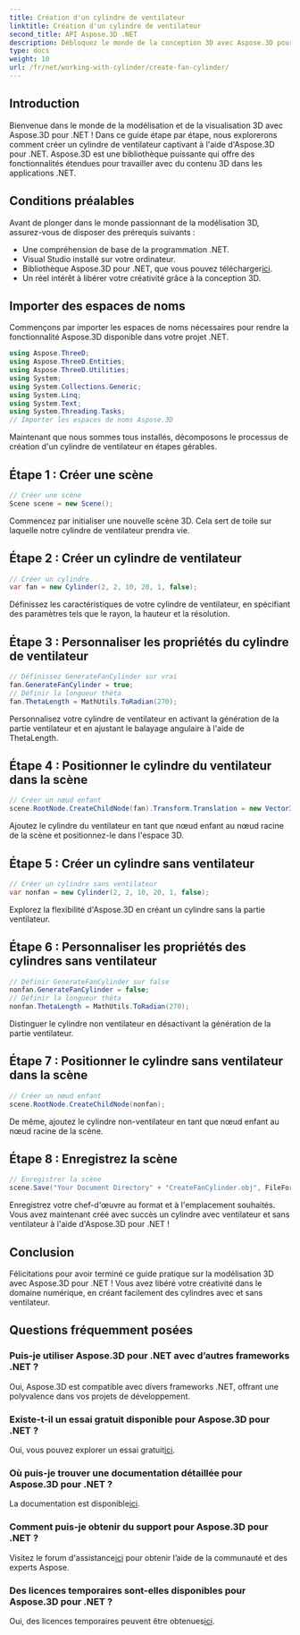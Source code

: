 ```yaml
---
title: Création d'un cylindre de ventilateur
linktitle: Création d'un cylindre de ventilateur
second_title: API Aspose.3D .NET
description: Débloquez le monde de la conception 3D avec Aspose.3D pour .NET ! Créez sans effort de superbes cylindres de ventilateur et non-ventilateur. Téléchargez votre essai maintenant.
type: docs
weight: 10
url: /fr/net/working-with-cylinder/create-fan-cylinder/
---
```

## Introduction
Bienvenue dans le monde de la modélisation et de la visualisation 3D avec Aspose.3D pour .NET ! Dans ce guide étape par étape, nous explorerons comment créer un cylindre de ventilateur captivant à l'aide d'Aspose.3D pour .NET. Aspose.3D est une bibliothèque puissante qui offre des fonctionnalités étendues pour travailler avec du contenu 3D dans les applications .NET.
## Conditions préalables
Avant de plonger dans le monde passionnant de la modélisation 3D, assurez-vous de disposer des prérequis suivants :
- Une compréhension de base de la programmation .NET.
- Visual Studio installé sur votre ordinateur.
-  Bibliothèque Aspose.3D pour .NET, que vous pouvez télécharger[ici](https://releases.aspose.com/3d/net/).
- Un réel intérêt à libérer votre créativité grâce à la conception 3D.
## Importer des espaces de noms
Commençons par importer les espaces de noms nécessaires pour rendre la fonctionnalité Aspose.3D disponible dans votre projet .NET.
```csharp
using Aspose.ThreeD;
using Aspose.ThreeD.Entities;
using Aspose.ThreeD.Utilities;
using System;
using System.Collections.Generic;
using System.Linq;
using System.Text;
using System.Threading.Tasks;
// Importer les espaces de noms Aspose.3D
```
Maintenant que nous sommes tous installés, décomposons le processus de création d'un cylindre de ventilateur en étapes gérables.
## Étape 1 : Créer une scène
```csharp
// Créer une scène
Scene scene = new Scene();
```
Commencez par initialiser une nouvelle scène 3D. Cela sert de toile sur laquelle notre cylindre de ventilateur prendra vie.
## Étape 2 : Créer un cylindre de ventilateur
```csharp
// Créer un cylindre
var fan = new Cylinder(2, 2, 10, 20, 1, false);
```
Définissez les caractéristiques de votre cylindre de ventilateur, en spécifiant des paramètres tels que le rayon, la hauteur et la résolution.
## Étape 3 : Personnaliser les propriétés du cylindre de ventilateur
```csharp
// Définissez GenerateFanCylinder sur vrai
fan.GenerateFanCylinder = true;
// Définir la longueur thêta
fan.ThetaLength = MathUtils.ToRadian(270);
```
Personnalisez votre cylindre de ventilateur en activant la génération de la partie ventilateur et en ajustant le balayage angulaire à l'aide de ThetaLength.
## Étape 4 : Positionner le cylindre du ventilateur dans la scène
```csharp
// Créer un nœud enfant
scene.RootNode.CreateChildNode(fan).Transform.Translation = new Vector3(10, 0, 0);
```
Ajoutez le cylindre du ventilateur en tant que nœud enfant au nœud racine de la scène et positionnez-le dans l'espace 3D.
## Étape 5 : Créer un cylindre sans ventilateur
```csharp
// Créer un cylindre sans ventilateur
var nonfan = new Cylinder(2, 2, 10, 20, 1, false);
```
Explorez la flexibilité d'Aspose.3D en créant un cylindre sans la partie ventilateur.
## Étape 6 : Personnaliser les propriétés des cylindres sans ventilateur
```csharp
// Définir GenerateFanCylinder sur false
nonfan.GenerateFanCylinder = false;
// Définir la longueur thêta
nonfan.ThetaLength = MathUtils.ToRadian(270);
```
Distinguer le cylindre non ventilateur en désactivant la génération de la partie ventilateur.
## Étape 7 : Positionner le cylindre sans ventilateur dans la scène
```csharp
// Créer un nœud enfant
scene.RootNode.CreateChildNode(nonfan);
```
De même, ajoutez le cylindre non-ventilateur en tant que nœud enfant au nœud racine de la scène.
## Étape 8 : Enregistrez la scène
```csharp
// Enregistrer la scène
scene.Save("Your Document Directory" + "CreateFanCylinder.obj", FileFormat.WavefrontOBJ);
```
Enregistrez votre chef-d'œuvre au format et à l'emplacement souhaités. Vous avez maintenant créé avec succès un cylindre avec ventilateur et sans ventilateur à l'aide d'Aspose.3D pour .NET !
## Conclusion
Félicitations pour avoir terminé ce guide pratique sur la modélisation 3D avec Aspose.3D pour .NET ! Vous avez libéré votre créativité dans le domaine numérique, en créant facilement des cylindres avec et sans ventilateur.
## Questions fréquemment posées
### Puis-je utiliser Aspose.3D pour .NET avec d’autres frameworks .NET ?
Oui, Aspose.3D est compatible avec divers frameworks .NET, offrant une polyvalence dans vos projets de développement.
### Existe-t-il un essai gratuit disponible pour Aspose.3D pour .NET ?
 Oui, vous pouvez explorer un essai gratuit[ici](https://releases.aspose.com/).
### Où puis-je trouver une documentation détaillée pour Aspose.3D pour .NET ?
 La documentation est disponible[ici](https://reference.aspose.com/3d/net/).
### Comment puis-je obtenir du support pour Aspose.3D pour .NET ?
 Visitez le forum d'assistance[ici](https://forum.aspose.com/c/3d/18) pour obtenir l’aide de la communauté et des experts Aspose.
### Des licences temporaires sont-elles disponibles pour Aspose.3D pour .NET ?
 Oui, des licences temporaires peuvent être obtenues[ici](https://purchase.aspose.com/temporary-license/).